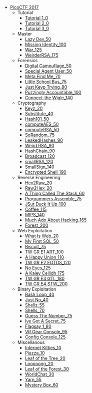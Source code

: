 * [PicoCTF 2017](/2017/picoctf_2017/README.md)
    - Tutorial
        + [Tutorial 1_0](/2017/picoctf_2017/tutorial/tutorial-1_0/README.md)
        + [Tutorial 2_0](/2017/picoctf_2017/tutorial/tutorial-2_0/README.md)
        + [Tutorial 3_0](/2017/picoctf_2017/tutorial/tutorial-3_0/README.md)
    - Master
        + [Lazy Dev_50](/2017/picoctf_2017/master/lazy-dev_50/README.md)
        + [Missing Identity_100](/2017/picoctf_2017/master/missing-identity_100/README.md)
        + [War_125](/2017/picoctf_2017/master/war_125/README.md)
        + [WeirderRSA_175](/2017/picoctf_2017/master/weirderrsa_175/README.md)
    - Forensics
        + [Digital Camouflage_50](/2017/picoctf_2017/forensics/digital-camouflage_50/README.md)
        + [Special Agent User_50](/2017/picoctf_2017/forensics/special-agent-user_50/README.md)
        + [Meta Find Me_70](/2017/picoctf_2017/forensics/meta-find-me_70/README.md)
        + [Little School Bus_75](/2017/picoctf_2017/forensics/little-school-bus_75/README.md)
        + [Just Keyp Trying_80](/2017/picoctf_2017/forensics/just-keyp-trying_80/README.md)
        + [Puzzingly Accountable_100](/2017/picoctf_2017/forensics/puzzingly-accountable_100/README.md)
        + [Connect-the Wigle_140](/2017/picoctf_2017/forensics/connect-the-wigle_140/README.md)
    - Cryptography
        + [Keyz_20](/2017/picoctf_2017/cryptography/keyz_20/README.md)
        + [Substitute_40](/2017/picoctf_2017/cryptography/substitute_40/README.md)
        + [Hash101_50](/2017/picoctf_2017/cryptography/hash101_50/README.md)
        + [computeAES_50](/2017/picoctf_2017/cryptography/computeaes_50/README.md)
        + [computeRSA_50](/2017/picoctf_2017/cryptography/computersa_50/README.md)
        + [SoRandom_75](/2017/picoctf_2017/cryptography/sorandom_75/README.md)
        + [LeakedHashes_90](/2017/picoctf_2017/cryptography/leakedhashes_90/README.md)
        + [Weird RSA_90](/2017/picoctf_2017/cryptography/weird-rsa_90/README.md)
        + [HashChain_90](/2017/picoctf_2017/cryptography/hashchain_90/README.md)
        + [Broadcast_120](/2017/picoctf_2017/cryptography/broadcast_120/README.md)
        + [smallRSA_120](/2017/picoctf_2017/cryptography/smallrsa_120/README.md)
        + [SmallSign_140](/2017/picoctf_2017/cryptography/smallsign_140/README.md)
        + [Encrypted Shell_190](/2017/picoctf_2017/cryptography/encrypted-shell_190/README.md)
    - Reverse Engineering
        + [Hex2Raw_20](/2017/picoctf_2017/reverse/hex2raw_20/README.md)
        + [Raw2Hex_20](/2017/picoctf_2017/reverse/raw2hex_20/README.md)
        + [A Thing Called The Stack_60](/2017/picoctf_2017/reverse/a-thing-called-the-stack_60/README.md)
        + [Programmers Assemble_75](/2017/picoctf_2017/reverse/programmers-assemble_75/README.md)
        + [JSut Duck It Up_100](/2017/picoctf_2017/reverse/jsut-duck-it-up_100/README.md)
        + [Coffee_115](/2017/picoctf_2017/reverse/coffee_115/README.md)
        + [MIPS_140](/2017/picoctf_2017/reverse/mips_140/README.md)
        + [Much Ado About Hacking_165](/2017/picoctf_2017/reverse/much-ado-about-hacking_165/README.md)
        + [Forest_200](/2017/picoctf_2017/reverse/forest_200/README.md)
    - Web Exploitation
        + [What Is Web_20](/2017/picoctf_2017/web/what-is-web_20/README.md)
        + [My First SQL_50](/2017/picoctf_2017/web/my-first-sql_50/README.md)
        + [Biscuit_75](/2017/picoctf_2017/web/biscuit_75/README.md)
        + [TW GR E1 ART_100](/2017/picoctf_2017/web/tw-gr-e1-art_100/README.md)
        + [A Happy Union_110](/2017/picoctf_2017/web/a-happy-union_110/README.md)
        + [TW GR E2 EOTDS_120](/2017/picoctf_2017/web/tw-gr-e2-eotds_120/README.md)
        + [No Eyes_125](/2017/picoctf_2017/web/no-eyes_125/README.md)
        + [A Kaley Ceilidh_175](/2017/picoctf_2017/web/a-kaley-ceilidh_175/README.md)
        + [TW GR E3 GTL_180](/2017/picoctf_2017/web/tw-gr-e3-gtl_180/README.md)
        + [TW GR E4 STW_200](/2017/picoctf_2017/web/tw-gr-e4-stw_200/README.md)
    - Binary Exploitation
        + [Bash Loop_40](/2017/picoctf_2017/binary/bash-loop_40/README.md)
        + [Just No_40](/2017/picoctf_2017/binary/just-no_40/README.md)
        + [Shellz_55](/2017/picoctf_2017/binary/shellz_55/README.md)
        + [Shells_70](/2017/picoctf_2017/binary/shells_70/README.md)
        + [Guess The Number_75](/2017/picoctf_2017/binary/guess-the-number_75/README.md)
        + [Ive Got A Secret_75](/2017/picoctf_2017/binary/ive-got-a-secret_75/README.md)
        + [Flagsay 1_80](/2017/picoctf_2017/binary/flagsay-1_80/README.md)
        + [VR Gear Console_95](/2017/picoctf_2017/binary/vr-gear-console_95/README.md)
        + [Config Console_125](/2017/picoctf_2017/binary/config-console_125/README.md)
    - Miscellanous
        + [Internet Kitties_10](/2017/picoctf_2017/miscellanous/internet-kitties_10/README.md)
        + [Piazza_10](/2017/picoctf_2017/miscellanous/piazza_10/README.md)
        + [Leaf of the Tree_20](/2017/picoctf_2017/miscellanous/leaf-of-the-tree_20/README.md)
        + [Looooong_20](/2017/picoctf_2017/miscellanous/looooong_20/README.md)
        + [Leaf of the Forest_30](/2017/picoctf_2017/miscellanous/leaf-of-the-forest_30/README.md)
        + [WorldChat_30](/2017/picoctf_2017/miscellanous/worldchat_30/README.md)
        + [Yarn_55](/2017/picoctf_2017/miscellanous/yarn_55/README.md)
        + [Mystery Box_60](/2017/picoctf_2017/miscellanous/mystery-box_60/README.md)
